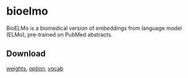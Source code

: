 # bioelmo
BioELMo is a biomedical version of embeddings from language model (ELMo), pre-trained on PubMed abstracts.

## Download
[weights](https://drive.google.com/open?id=1CHRd5YQrt3ys64WfJkJR1KX72-2CaT4I), [option](https://drive.google.com/open?id=19sLZ1NhUtD_bMgTstSRWoVDx6Vm-T8Qt), [vocab]()
